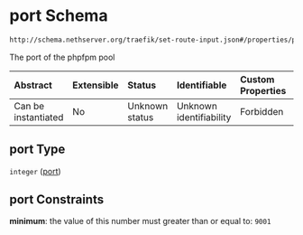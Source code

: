 # port Schema

```txt
http://schema.nethserver.org/traefik/set-route-input.json#/properties/port
```

The port of the phpfpm pool

| Abstract            | Extensible | Status         | Identifiable            | Custom Properties | Additional Properties | Access Restrictions | Defined In                                                                    |
| :------------------ | :--------- | :------------- | :---------------------- | :---------------- | :-------------------- | :------------------ | :---------------------------------------------------------------------------- |
| Can be instantiated | No         | Unknown status | Unknown identifiability | Forbidden         | Allowed               | none                | [set-route-input.json\*](traefik/set-route-input.json "open original schema") |

## port Type

`integer` ([port](set-route-input-properties-port.md))

## port Constraints

**minimum**: the value of this number must greater than or equal to: `9001`

